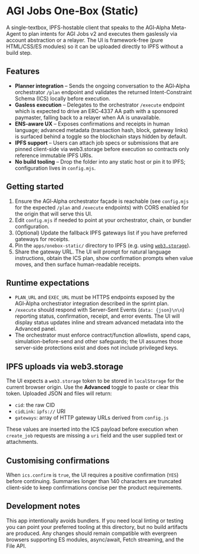 # AGI Jobs One‑Box (Static)

A single-textbox, IPFS-hostable client that speaks to the AGI‑Alpha Meta-Agent to plan intents for AGI Jobs v2 and executes them gaslessly via account abstraction or a relayer. The UI is framework-free (pure HTML/CSS/ES modules) so it can be uploaded directly to IPFS without a build step.

## Features

- **Planner integration** – Sends the ongoing conversation to the AGI‑Alpha orchestrator `/plan` endpoint and validates the returned Intent-Constraint Schema (ICS) locally before execution.
- **Gasless execution** – Delegates to the orchestrator `/execute` endpoint which is expected to drive an ERC‑4337 AA path with a sponsored paymaster, falling back to a relayer when AA is unavailable.
- **ENS-aware UX** – Exposes confirmations and receipts in human language; advanced metadata (transaction hash, block, gateway links) is surfaced behind a toggle so the blockchain stays hidden by default.
- **IPFS support** – Users can attach job specs or submissions that are pinned client-side via web3.storage before execution so contracts only reference immutable IPFS URIs.
- **No build tooling** – Drop the folder into any static host or pin it to IPFS; configuration lives in `config.mjs`.

## Getting started

1. Ensure the AGI‑Alpha orchestrator façade is reachable (see `config.mjs` for the expected `/plan` and `/execute` endpoints) with CORS enabled for the origin that will serve this UI.
2. Edit `config.mjs` if needed to point at your orchestrator, chain, or bundler configuration.
3. (Optional) Update the fallback IPFS gateways list if you have preferred gateways for receipts.
4. Pin the `apps/onebox-static/` directory to IPFS (e.g. using [`web3.storage`](https://docs-beta.web3.storage/getting-started/w3up-client/)).
5. Share the gateway URL. The UI will prompt for natural language instructions, obtain the ICS plan, show confirmation prompts when value moves, and then surface human-readable receipts.

## Runtime expectations

- `PLAN_URL` and `EXEC_URL` must be HTTPS endpoints exposed by the AGI‑Alpha orchestrator integration described in the sprint plan.
- `/execute` should respond with Server-Sent Events (`data: {json}\n\n`) reporting status, confirmation, receipt, and error events. The UI will display status updates inline and stream advanced metadata into the Advanced panel.
- The orchestrator must enforce contract/function allowlists, spend caps, simulation-before-send and other safeguards; the UI assumes those server-side protections exist and does not include privileged keys.

## IPFS uploads via web3.storage

The UI expects a `web3.storage` token to be stored in `localStorage` for the current browser origin. Use the **Advanced** toggle to paste or clear this token. Uploaded JSON and files will return:

- `cid`: the raw CID
- `cidLink`: `ipfs://` URI
- `gateways`: array of HTTP gateway URLs derived from `config.js`

These values are inserted into the ICS payload before execution when `create_job` requests are missing a `uri` field and the user supplied text or attachments.

## Customising confirmations

When `ics.confirm` is `true`, the UI requires a positive confirmation (`YES`) before continuing. Summaries longer than 140 characters are truncated client-side to keep confirmations concise per the product requirements.

## Development notes

This app intentionally avoids bundlers. If you need local linting or testing you can point your preferred tooling at this directory, but no build artifacts are produced. Any changes should remain compatible with evergreen browsers supporting ES modules, async/await, Fetch streaming, and the File API.

